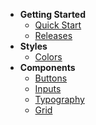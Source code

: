 - **Getting Started**
  - [Quick Start](quickstart.md "Quick Start")
  - [Releases](releases.md "Releases")
- **Styles**
  - [Colors](colors.md "shoyo Colors")
- **Components**
  - [Buttons](buttons.md "shoyo Buttons")
  - [Inputs](inputs.md "shoyo Input")
  - [Typography](typography.md "shoyo Typography")
  - [Grid](grid.md "shoyo Grid")